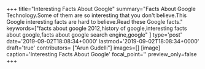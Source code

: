 +++
title="Interesting Facts About Google"
summary="Facts About Google Technology.Some of them are so interesting that you don't believe.This Google interesting facts are hard to believe.Read these Google facts."
keywords=["facts about google 2012,history of google,interesting facts about google,facts about google search engine,google"
]
type='post'
date='2019-09-02T18:08:34+0000'
lastmod='2019-09-02T18:08:34+0000'
draft='true'
contributors= ["Arun Gudelli"]
images=[]
[image]
caption='Interesting Facts About Google'
focal_point=''
preview_only=false
+++






















